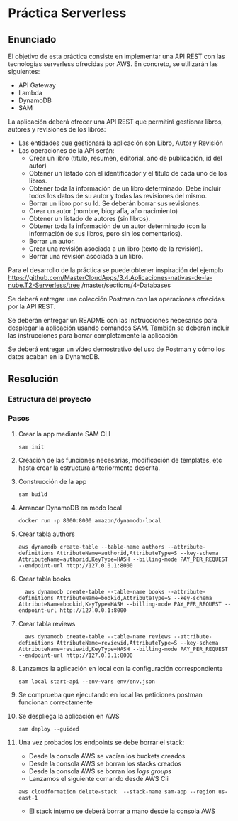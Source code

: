 # Práctica Serverless

## Enunciado
El objetivo de esta práctica consiste en implementar una API REST con las tecnologías
serverless ofrecidas por AWS. En concreto, se utilizarán las siguientes:
* API Gateway
* Lambda
* DynamoDB
* SAM

La aplicación deberá ofrecer una API REST que permitirá gestionar libros, autores y
revisiones de los libros:
* Las entidades que gestionará la aplicación son Libro, Autor y Revisión
* Las operaciones de la API serán:
     * Crear un libro (título, resumen, editorial, año de publicación, id del autor)
     * Obtener un listado con el identificador y el título de cada uno de los libros.
     * Obtener toda la información de un libro determinado. Debe incluir todos los
datos de su autor y todas las revisiones del mismo.
     * Borrar un libro por su Id. Se deberán borrar sus revisiones.
     * Crear un autor (nombre, biografía, año nacimiento)
     * Obtener un listado de autores (sin libros).
     * Obtener toda la información de un autor determinado (con la información de
sus libros, pero sin los comentarios).
     * Borrar un autor.
     * Crear una revisión asociada a un libro (texto de la revisión).
     * Borrar una revisión asociada a un libro.

Para el desarrollo de la práctica se puede obtener inspiración del ejemplo
https://github.com/MasterCloudApps/3.4.Aplicaciones-nativas-de-la-nube.T2-Serverless/tree
/master/sections/4-Databases

Se deberá entregar una colección Postman con las operaciones ofrecidas por la API REST.

Se deberán entregar un README con las instrucciones necesarias para desplegar la
aplicación usando comandos SAM. También se deberán incluir las instrucciones para borrar
completamente la aplicación

Se deberá entregar un vídeo demostrativo del uso de Postman y cómo los datos acaban en
la DynamoDB.

## Resolución

### Estructura del proyecto

### Pasos
1. Crear la app mediante SAM CLI
    ```shell 
   sam init
    ```
2. Creación de las funciones necesarias, modificación de templates, etc hasta crear la estructura anteriormente descrita.

3. Construcción de la app
   ```shell
   sam build  
   ```
4. Arrancar DynamoDB en modo local
    ```shell
    docker run -p 8000:8000 amazon/dynamodb-local
    ```
5. Crear tabla authors
    ```shell
    aws dynamodb create-table --table-name authors --attribute-definitions AttributeName=authorid,AttributeType=S --key-schema AttributeName=authorid,KeyType=HASH --billing-mode PAY_PER_REQUEST --endpoint-url http://127.0.0.1:8000
    ```
6. Crear tabla books
   ```shell
     aws dynamodb create-table --table-name books --attribute-definitions AttributeName=bookid,AttributeType=S --key-schema AttributeName=bookid,KeyType=HASH --billing-mode PAY_PER_REQUEST --endpoint-url http://127.0.0.1:8000
   ```
7. Crear tabla reviews
   ```shell
     aws dynamodb create-table --table-name reviews --attribute-definitions AttributeName=reviewid,AttributeType=S --key-schema AttributeName=reviewid,KeyType=HASH --billing-mode PAY_PER_REQUEST --endpoint-url http://127.0.0.1:8000
   ```

8. Lanzamos la aplicación en local con la configuración correspondiente
    ```shell
    sam local start-api --env-vars env/env.json
    ```
9. Se comprueba que ejecutando en local las peticiones postman funcionan correctamente
10. Se despliega la aplicación en AWS
    ```shell
    sam deploy --guided
    ```
11. Una vez probados los endpoints se debe borrar el stack:
    * Desde la consola AWS se vacían los buckets creados
    * Desde la consola AWS se borran los stacks creados
    * Desde la consola AWS se borran los *logs groups*
    * Lanzamos el siguiente comando desde AWS Cli 
    ```shell
    aws cloudformation delete-stack  --stack-name sam-app --region us-east-1
    ```
    * El stack interno se deberá borrar a mano desde la consola AWS